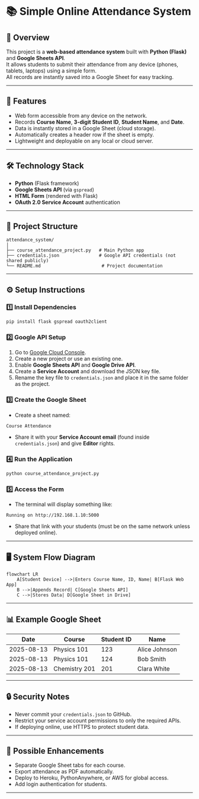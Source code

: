 # 📚 Simple Online Attendance System

## 📝 Overview
This project is a **web-based attendance system** built with **Python (Flask)** and **Google Sheets API**.  
It allows students to submit their attendance from any device (phones, tablets, laptops) using a simple form.  
All records are instantly saved into a Google Sheet for easy tracking.

---

## 🚀 Features
- Web form accessible from any device on the network.
- Records **Course Name**, **3-digit Student ID**, **Student Name**, and **Date**.
- Data is instantly stored in a Google Sheet (cloud storage).
- Automatically creates a header row if the sheet is empty.
- Lightweight and deployable on any local or cloud server.

---

## 🛠️ Technology Stack
- **Python** (Flask framework)
- **Google Sheets API** (via `gspread`)
- **HTML Form** (rendered with Flask)
- **OAuth 2.0 Service Account** authentication

---

## 📂 Project Structure
```
attendance_system/
│
├── course_attendance_project.py   # Main Python app
├── credentials.json               # Google API credentials (not shared publicly)
└── README.md                       # Project documentation
```

---

## ⚙️ Setup Instructions

### 1️⃣ Install Dependencies
```bash
pip install flask gspread oauth2client
```

### 2️⃣ Google API Setup
1. Go to [Google Cloud Console](https://console.cloud.google.com/).
2. Create a new project or use an existing one.
3. Enable **Google Sheets API** and **Google Drive API**.
4. Create a **Service Account** and download the JSON key file.
5. Rename the key file to `credentials.json` and place it in the same folder as the project.

### 3️⃣ Create the Google Sheet
- Create a sheet named:
```
Course Attendance
```
- Share it with your **Service Account email** (found inside `credentials.json`) and give **Editor** rights.

### 4️⃣ Run the Application
```bash
python course_attendance_project.py
```

### 5️⃣ Access the Form
- The terminal will display something like:
```
Running on http://192.168.1.10:5000
```
- Share that link with your students (must be on the same network unless deployed online).

---

## 🖥️ System Flow Diagram
```mermaid
flowchart LR
    A[Student Device] -->|Enters Course Name, ID, Name| B[Flask Web App]
    B -->|Appends Record| C[Google Sheets API]
    C -->|Stores Data| D[Google Sheet in Drive]
```

---

## 📊 Example Google Sheet
| Date       | Course        | Student ID | Name          |
|------------|--------------|------------|--------------|
| 2025-08-13 | Physics 101  | 123        | Alice Johnson |
| 2025-08-13 | Physics 101  | 124        | Bob Smith     |
| 2025-08-13 | Chemistry 201| 201        | Clara White   |

---

## 🔒 Security Notes
- Never commit your `credentials.json` to GitHub.
- Restrict your service account permissions to only the required APIs.
- If deploying online, use HTTPS to protect student data.

---

## 📌 Possible Enhancements
- Separate Google Sheet tabs for each course.
- Export attendance as PDF automatically.
- Deploy to Heroku, PythonAnywhere, or AWS for global access.
- Add login authentication for students.

---

